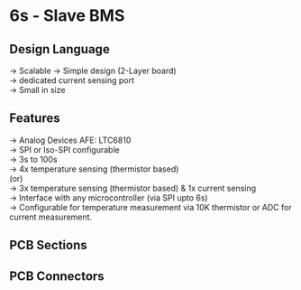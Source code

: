 # 6s - Slave BMS      
## Design Language   
-> Scalable 
-> Simple design (2-Layer board)           
-> dedicated current sensing port      
-> Small in size

## Features     
-> Analog Devices AFE: LTC6810      
-> SPI or Iso-SPI configurable      
-> 3s to 100s      
-> 4x temperature sensing (thermistor based)         
                      (or)              
-> 3x temperature sensing (thermistor based) & 1x current sensing       
-> Interface with any microcontroller (via SPI upto 6s)        
-> Configurable for temperature measurement via 10K thermistor or ADC for current measurement.         

## PCB Sections


## PCB Connectors




